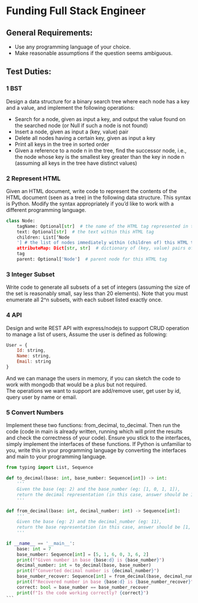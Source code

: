 # Funding Full Stack Engineer

## General Requirements:

- Use any programming language of your choice.
- Make reasonable assumptions if the question seems ambiguous.

## Test Duties:

### 1 BST

Design a data structure for a binary search tree where each node has a key and a value,
and implement the following operations:

- Search for a node, given as input a key, and output the value found on the
  searched node (or Null if such a node is not found)
- Insert a node, given as input a (key, value) pair
- Delete all nodes having a certain key, given as input a key
- Print all keys in the tree in sorted order
- Given a reference to a node n in the tree, find the successor node, i.e., the node
  whose key is the smallest key greater than the key in node n (assuming all keys
  in the tree have distinct values)

### 2 Represent HTML

Given an HTML document, write code to represent the contents of the HTML document (seen as a tree) in the following data
structure. This syntax is Python. Modify the syntax appropriately if you’d like to work with a different programming
language.

```Python
class Node:
    tagName: Optional[str]  # the name of the HTML tag represented in this node
    text: Optional[str]  # the text within this HTML tag
    children: List[‘Node
    '] # the list of nodes immediately within (children of) this HTML tag
    attributeMap: Dict[str, str]  # dictionary of (key, value) pairs of attributes in this HTML
    tag
    parent: Optional['Node']  # parent node for this HTML tag
```

### 3 Integer Subset

Write code to generate all subsets of a set of integers (assuming the size of the set is reasonably small, say less than
20 elements). Note that you must enumerate all 2^n subsets, with each subset listed exactly once.

### 4 API

Design and write REST API with express/nodejs to support CRUD operation to manage a list of users, Assume the user is
defined as following:

```javascript
User = {
	Id: string,
	Name: string,
	Email: string
}
```

And we can manage the users in memory, if you can sketch the code to work with mongodb that would be a plus but not
required.<br> The operations we want to support are add/remove user, get user by id, query user by name or email.

### 5 Convert Numbers

Implement these two functions: from_decimal, to_decimal. Then run the code (code in
main is already written, running which will print the results and check the correctness of
your code). Ensure you stick to the interfaces, simply implement the interfaces of these
functions. If Python is unfamiliar to you, write this in your programming language by
converting the interfaces and main to your programming language.

````Python
from typing import List, Sequence

def to_decimal(base: int, base_number: Sequence[int]) -> int:
    '''
    Given the base (eg: 2) and the base_number (eg: [1, 0, 1, 1]),
    return the decimal representation (in this case, answer should be 11).
    '''

def from_decimal(base: int, decimal_number: int) -> Sequence[int]:
    '''
    Given the base (eg: 2) and the decimal_number (eg: 11),
    return the base representation (in this case, answer should be [1, 0, 1, 1])
    '''

if __name__ == '__main__':
    base: int = 7
    base_number: Sequence[int] = [5, 1, 6, 0, 3, 6, 2]
    print(f"Given number in base {base:d} is {base_number}")
    decimal_number: int = to_decimal(base, base_number)
    print(f"Converted decimal number is {decimal_number}")
    base_number_recover: Sequence[int] = from_decimal(base, decimal_number)
    print(f"Recovered number in base {base:d} is {base_number_recover}")
    correct: bool = base_number == base_number_recover
    print(f"Is the code working correctly? {correct}")
```
